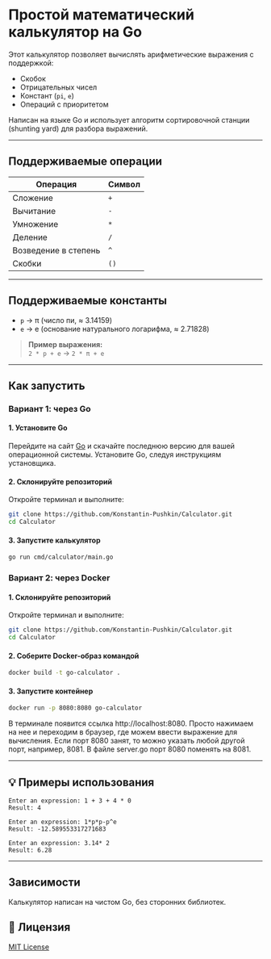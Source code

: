 # Простой математический калькулятор на Go

Этот калькулятор позволяет вычислять арифметические выражения с поддержкой:

- Скобок
- Отрицательных чисел
- Констант (`pi`, `e`)
- Операций с приоритетом

Написан на языке Go и использует алгоритм сортировочной станции (shunting yard) для разбора выражений.

---

## Поддерживаемые операции

| Операция             | Символ |
|----------------------|--------|
| Сложение             | `+`    |
| Вычитание            | `-`    |
| Умножение            | `*`    |
| Деление              | `/`    |
| Возведение в степень | `^`    |
| Скобки               | `()`   |

---

## Поддерживаемые константы

- `p` → π (число пи, ≈ 3.14159)
- `e` → e (основание натурального логарифма, ≈ 2.71828)

> **Пример выражения:**  
> `2 * p + e` → `2 * π + e`

---

## Как запустить

### Вариант 1: через Go 

#### 1. Установите Go 

Перейдите на сайт [Go](https://go.dev/doc/install) и скачайте последнюю версию для вашей операционной системы. Установите Go, следуя инструкциям установщика.

#### 2. Склонируйте репозиторий

Откройте терминал и выполните:

```bash
git clone https://github.com/Konstantin-Pushkin/Calculator.git
cd Calculator
```

#### 3. Запустите калькулятор
```bash
go run cmd/calculator/main.go 
```

### Вариант 2: через Docker

#### 1. Склонируйте репозиторий

Откройте терминал и выполните:

```bash
git clone https://github.com/Konstantin-Pushkin/Calculator.git
cd Calculator
```

#### 2. Соберите Docker-образ командой
```bash
docker build -t go-calculator .
```

#### 3. Запустите контейнер
```bash
docker run -p 8080:8080 go-calculator
```

В терминале появится ссылка http://localhost:8080. Просто нажимаем на нее и переходим в браузер, где можем ввести выражение для вычисления. Если порт 8080 занят, то можно указать любой другой порт, например, 8081. В файле server.go порт 8080 поменять на 8081.

---

## 💡 Примеры использования

```text
Enter an expression: 1 + 3 + 4 * 0
Result: 4
```

```text
Enter an expression: 1*p*p-p^e
Result: -12.589553317271683
```

```text
Enter an expression: 3.14* 2
Result: 6.28
```

---

## Зависимости

Калькулятор написан на чистом Go, без сторонних библиотек.

## 📄 Лицензия

[MIT License](LICENSE)